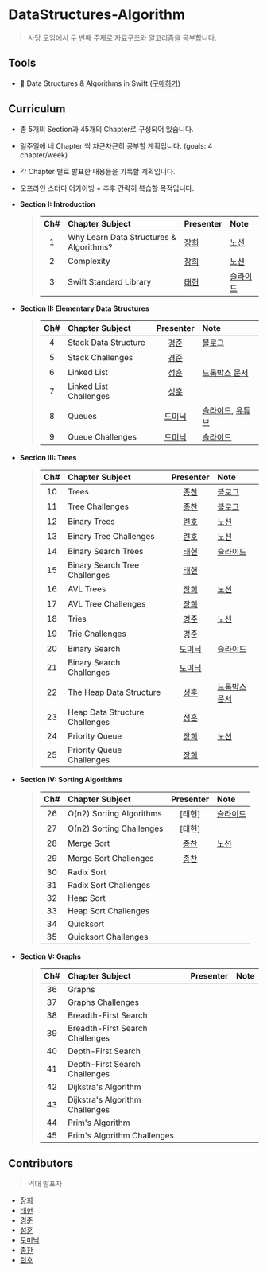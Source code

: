 # DataStructures-Algorithm

>사당 모임에서 두 번째 주제로 자료구조와 알고리즘을 공부합니다.

## Tools
* 📕 Data Structures & Algorithms in Swift ([구매하기](https://store.raywenderlich.com/products/data-structures-and-algorithms-in-swift))

## Curriculum

* 총 5개의 Section과 45개의 Chapter로 구성되어 있습니다.

* 일주일에 네 Chapter 씩 차근차근히 공부할 계획입니다. (goals: 4 chapter/week)

* 각 Chapter 별로 발표한 내용들을 기록할 계획입니다.

* 오프라인 스터디 어카이빙 + 추후 간략히 복습할 목적입니다.

* **Section I: Introduction**
  > | Ch# | Chapter Subject | Presenter | Note |
  > |:---:| :--- | :--- | :--- |
  > |1|Why Learn Data Structures & Algorithms?| [장희] |[노션](https://www.notion.so/Chapter-1-Why-Learn-Data-Structures-Algorithms-515fcf0886a7471692a29d7d9de00931)|
  > |2|Complexity| [장희] |[노션](https://www.notion.so/Chapter-2-Complexity-68e6074ed81843439bf4e13949279a6b)|
  > |3|Swift Standard Library|[태헌]|[슬라이드](https://github.com/iO3S/DataStructures-Algorithm/blob/master/Ch3/Ch3_Swift_STL.pdf)|

* **Section II: Elementary Data Structures**
  > | Ch# | Chapter Subject | Presenter | Note |
  > |:---:| :--- | :---: | :--- |
  > |4|Stack Data Structure|[경준]|[블로그](https://minkkkjoon.github.io/Data-Structure-Stack/)|
  > |5|Stack Challenges|[경준]||
  > |6|Linked List|[성훈]|[드롭박스 문서](https://paper.dropbox.com/doc/Linked-List--AsjwdT_JJorafcHZI6BknxXKAg-PhhtalXnsUhBPqZpXdC0v)|
  > |7|Linked List Challenges|[성훈]||
  > |8|Queues|[도미닉]|[슬라이드](https://www.slideshare.net/joonjhokil/queue-in-swift-220577719), [유튜브](https://youtu.be/icw6Kq5Xs3M)|
  > |9|Queue Challenges|[도미닉]|[슬라이드](https://www.slideshare.net/joonjhokil/queue-challenges-in-swift-220685044)|

* **Section III: Trees**
  > | Ch# | Chapter Subject | Presenter | Note |
  > |:---:| :--- | :---: | :--- |
  > |10|Trees|[종찬]|[블로그](https://medium.com/@successful_camel_guineapig_266/chapter-10-trees-ee883cf24b2)|
  > |11|Tree Challenges|[종찬]|[블로그](https://medium.com/@successful_camel_guineapig_266/chapter-11-tree-challenges-203831cdc485)|
  > |12|Binary Trees|[련호]|[노션](https://www.notion.so/Chapter-11-BinaryTree-f30985b2e43d4dd2ac2a7847ebd83d89)|
  > |13|Binary Tree Challenges|[련호]|[노션](https://www.notion.so/Chapter-12-Binary-Tree-Challenges-e0023451737442f2aa7a837ff46215a0)|
  > |14|Binary Search Trees|[태헌]|[슬라이드](https://github.com/iO3S/DataStructures-Algorithm/blob/master/BST.pdf)|
  > |15|Binary Search Tree Challenges|[태헌]||
  > |16|AVL Trees|[장희]|[노션](https://www.notion.so/AVL-TREE-447a3ea4504e4e3192c70e3113231582)|
  > |17|AVL Tree Challenges|[장희]||
  > |18|Tries|[경준]|[노션](https://www.notion.so/Chapter-18-Tries-Kor-4f507a4bae594bb88d8d2d58c9dfe8d4)|
  > |19|Trie Challenges|[경준]||
  > |20|Binary Search|[도미닉]|[슬라이드](https://www.slideshare.net/joonjhokil/binary-search-228717962)|
  > |21|Binary Search Challenges|[도미닉]||
  > |22|The Heap Data Structure|[성훈]|[드롭박스 문서](https://paper.dropbox.com/doc/The-Heap-Data-Structure--AuoD4L7Hzse7fm5QbC3~C_JKAg-5YhTxdUVc8BqsQ6fMRV16)|
  > |23|Heap Data Structure Challenges|[성훈]||
  > |24|Priority Queue|[장희]|[노션](https://www.notion.so/Priority-Queue-75f30d4cb1bc4c65911711a9508120d7)|
  > |25|Priority Queue Challenges|[장희]||

* **Section IV: Sorting Algorithms**
  > | Ch# | Chapter Subject | Presenter | Note |
  > |:---:| :--- | :---: | :--- |
  > |26|O(n2) Sorting Algorithms|[태현]|[슬라이드](https://github.com/iO3S/DataStructures-Algorithm/blob/master/merge-sort.pdf)|
  > |27|O(n2) Sorting Challenges|[태현]||
  > |28|Merge Sort|[종찬]|[노션](https://www.notion.so/En-kr-4dcb4f766847435abfdfeea1e461b221)|
  > |29|Merge Sort Challenges|[종찬]||
  > |30|Radix Sort| ||
  > |31|Radix Sort Challenges|||
  > |32|Heap Sort| ||
  > |33|Heap Sort Challenges|||
  > |34|Quicksort| ||
  > |35|Quicksort Challenges|||

* **Section V: Graphs**
  > | Ch# | Chapter Subject | Presenter | Note |
  > |:---:| :--- | :---: | :--- |
  > |36|Graphs| ||
  > |37|Graphs Challenges|  ||
  > |38|Breadth-First Search| ||
  > |39|Breadth-First Search Challenges|  ||
  > |40|Depth-First Search| ||
  > |41|Depth-First Search Challenges|  ||
  > |42|Dijkstra's Algorithm| ||
  > |43|Dijkstra's Algorithm Challenges|  ||
  > |44|Prim's Algorithm| ||
  > |45|Prim's Algorithm Challenges|  ||

## Contributors

> 역대 발표자

* [장희]
* [태헌]
* [경준]
* [성훈]
* [도미닉]
* [종찬]
* [련호]

[장희]: https://github.com/purpufu
[태헌]: https://github.com/newoo
[경준]: https://github.com/minkkkjoon
[성훈]: https://github.com/Seonghun23
[도미닉]: https://github.com/AppleCEO
[종찬]: https://github.com/kimdaeman14
[련호]: https://github.com/LyunhoKim

